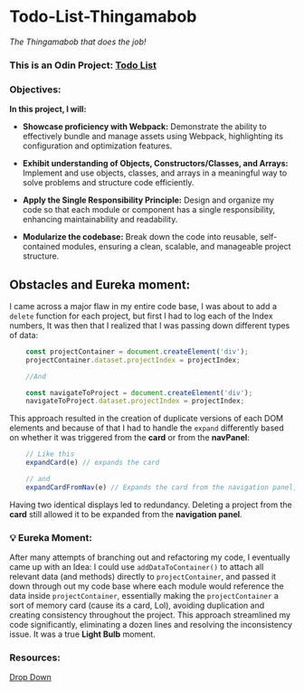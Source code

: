 # Todo-List-Thingamabob
*The Thingamabob that does the job!*


### This is an Odin Project: [Todo List](https://www.theodinproject.com/lessons/node-path-javascript-todo-list)


### Objectives:

**In this project, I will:**

* **Showcase proficiency with Webpack:** Demonstrate the ability to effectively bundle and manage assets using Webpack, highlighting its configuration and optimization features.

* **Exhibit understanding of Objects, Constructors/Classes, and Arrays:** Implement and use objects, classes, and arrays in a meaningful way to solve problems and structure code efficiently.

* **Apply the Single Responsibility Principle:** Design and organize my code so that each module or component has a single responsibility, enhancing maintainability and readability.

* **Modularize the codebase:** Break down the code into reusable, self-contained modules, ensuring a clean, scalable, and manageable project structure.


## Obstacles and Eureka moment:

I came across a major flaw in my entire code base, I was about to add a `delete` function for each project, but first I had to log each of the Index numbers, It was then that I realized that I was passing down different types of data:

``` JavaScript
    const projectContainer = document.createElement('div');
    projectContainer.dataset.projectIndex = projectIndex;

    //And

    const navigateToProject = document.createElement('div');
    navigateToProject.dataset.projectIndex = projectIndex;
```
This approach resulted in the creation of duplicate versions of each DOM elements and because of that I had to handle the `expand` differently based on whether it was triggered from the **card** or from the **navPanel**:

```JavaScript
    // Like this
    expandCard(e) // expands the card

    // and
    expandCardFromNav(e) // Expands the card from the navigation panel, using data from navigateToProject
```
Having two identical displays led to redundancy. Deleting a project from the **card** still allowed it to be expanded from the **navigation panel**.

### **💡** Eureka Moment:

After many attempts of branching out and refactoring my code, I eventually came up with an Idea: I could use `addDataToContainer()` to attach all relevant data (and methods) directly to `projectContainer`, and passed it down through out my code base where each module would reference the data inside `projectContainer`, essentially making the `projectContainer` a sort of memory card (cause its a card, Lol), avoiding duplication and creating consistency throughout the project. This approach streamlined my code significantly, eliminating a dozen lines and resolving the inconsistency issue. It was a true **Light Bulb** moment.


### Resources:

[Drop Down](https://www.youtube.com/watch?v=VQWu4e6agPc)